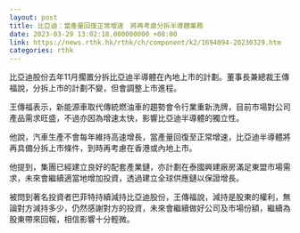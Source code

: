 ```yaml
---
layout: post
title: 比亞迪：當產量回復正常增速　將再考慮分拆半導體業務
date: 2023-03-29 13:02:18.000000000 +08:00
link: https://news.rthk.hk/rthk/ch/component/k2/1694094-20230329.htm
categories: rthk
---
```


比亞迪股份去年11月擱置分拆比亞迪半導體在內地上市的計劃。董事長兼總裁王傳福說，分拆上市的計劃不變，但會調整上市進程。

王傳福表示，新能源車取代傳統燃油車的趨勢會令行業重新洗牌，目前市場對公司產品需求旺盛，不過亦因為增速太快，影響比亞迪半導體的獨立性。

他說，汽車生產不會每年維持高速增長，當產量回復至正常增速，比亞迪半導體將再具備分拆上市條件，到時再考慮在香港或內地上市。

他提到，集團已經建立良好的配套產業鏈，亦計劃在泰國興建廠房滿足東盟市場需求，未來會繼續適當地增加投資，透過建立全球供應鏈以保證增長。

被問到著名投資者巴菲特持續減持比亞迪股份，王傳福說，減持是股東的權利，無論對方減持多少，仍然感謝對方的投資，未來會繼續做好公司及市場份額，繼續為股東帶來回報，相信影響十分輕微。
